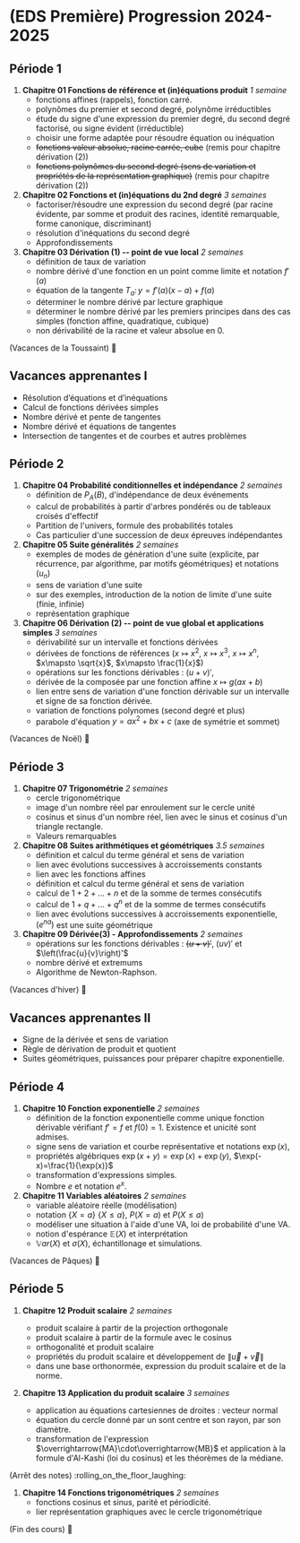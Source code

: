 # (EDS Première) Progression 2024-2025
  

## Période 1

1. **Chapitre 01 Fonctions de référence et (in)équations produit** _1 semaine_
    - fonctions affines (rappels), fonction carré.
    - polynômes du premier et second degré, polynôme irréductibles
    - étude du signe d'une expression du premier degré, du second degré factorisé, ou signe évident (irréductible)
    - choisir une forme adaptée pour résoudre équation ou inéquation
    - ~~fonctions valeur absolue, racine carrée, cube~~ (remis pour chapitre dérivation (2))
    - ~~fonctions polynômes du second degré (sens de variation et propriétés de la représentation graphique)~~ (remis pour chapitre dérivation (2))
3. **Chapitre 02 Fonctions et (in)équations du 2nd degré** _3 semaines_ 
    - factoriser/résoudre une expression du second degré (par racine évidente, par somme et produit des racines, identité remarquable, forme canonique, discriminant) 
    - résolution d'inéquations du second degré 
    - Approfondissements
4. **Chapitre 03 Dérivation (1) -- point de vue local** _2 semaines_
    - définition de taux de variation
    - nombre dérivé d'une fonction en un point comme limite et notation $f'(a)$
    - équation de la tangente $T_a\colon y=f'(a)(x-a)+f(a)$
    - déterminer le nombre dérivé par lecture graphique
    - déterminer le nombre dérivé par les premiers principes dans des cas simples (fonction affine, quadratique, cubique) 
    - non dérivabilité de la racine et valeur absolue en $0$.


(Vacances de la Toussaint) :jack_o_lantern:
## Vacances apprenantes I
 
- Résolution d’équations  et d’inéquations 
- Calcul de fonctions dérivées simples
- Nombre dérivé et pente de tangentes
- Nombre dérivé et équations de tangentes
- Intersection de tangentes et de courbes et autres problèmes

## Période 2 

1. **Chapitre 04 Probabilité conditionnelles et indépendance** _2 semaines_
    - définition de $P_A(B)$, d'indépendance de deux événements
    - calcul de probabilités à partir d'arbres pondérés ou de tableaux croisés d'effectif
    - Partition de l'univers, formule des probabilités totales
    - Cas particulier d'une succession de deux épreuves indépendantes
1. **Chapitre 05 Suite généralités** _2 semaines_
    - exemples de modes de génération d'une suite (explicite, par récurrence, par algorithme, par motifs géométriques) et notations $(u_n)$
    - sens de variation d'une suite
    - sur des exemples, introduction de la notion de limite d'une suite (finie, infinie)
    - représentation graphique 
1. **Chapitre 06 Dérivation (2) -- point de vue global et applications simples** _3 semaines_
    - dérivabilité sur un intervalle et fonctions dérivées
    - dérivées de fonctions de références ($x\mapsto x^2$, $x\mapsto x^3$, $x\mapsto x^n$, $x\mapsto \sqrt{x}$, $x\mapsto \frac{1}{x}$)
    - opérations sur les fonctions dérivables : $(u+v)'$, 
    - dérivée de la composée par une fonction affine $x\mapsto g(ax+b)$
    - lien entre sens de variation d'une fonction dérivable sur un intervalle et signe de sa fonction dérivée.
    - variation de fonctions polynomes (second degré et plus)
    - parabole d'équation $y=ax^2+bx+c$ (axe de symétrie et sommet)

 
(Vacances de Noël) :christmas_tree:

## Période 3

1. **Chapitre 07 Trigonométrie** _2 semaines_
    - cercle trigonométrique
    - image d'un nombre réel par enroulement sur le cercle unité
    - cosinus et sinus d'un nombre réel, lien avec le sinus et cosinus d'un triangle rectangle. 
    - Valeurs remarquables
1. **Chapitre 08 Suites arithmétiques et géométriques** _3.5 semaines_
    - définition et calcul du terme général et sens de variation
    - lien avec évolutions successives à accroissements constants
    - lien avec les fonctions affines
    - définition et calcul du terme général et sens de variation
    - calcul de $1+2+\ldots+n$ et de la somme de termes consécutifs 
    - calcul de $1+q+\ldots+q^n$ et de la somme de termes consécutifs 
    - lien avec évolutions successives à accroissements exponentielle, $(e^{na})$ est une suite géométrique
1. **Chapitre 09 Dérivée(3) - Approfondissements** _2 semaines_
    - opérations sur les fonctions dérivables : ~~$(u+v)'$~~, $(uv)'$ et $\left(\frac{u}{v}\right)'$ 
    - nombre dérivé et extremums
    - Algorithme de Newton-Raphson.

(Vacances d'hiver) :ski: 
## Vacances apprenantes II

- Signe de la dérivée et sens de variation 
- Règle de dérivation de produit et quotient
- Suites géométriques, puissances pour préparer chapitre exponentielle.

## Période 4

 1. **Chapitre 10 Fonction exponentielle** _2 semaines_
    - définition de la fonction exponentielle comme unique fonction dérivable vérifiant $f'=f$ et $f(0)=1$. Existence et unicité sont admises.
    - signe sens de variation et courbe représentative et notations $\exp(x)$,
    - propriétés algébriques $\exp(x+y)=\exp(x)+\exp(y)$, $\exp(-x)=\frac{1}{\exp(x)}$
    - transformation d'expressions simples. 
    - Nombre $e$ et notation $e^x$. 
 1. **Chapitre 11 Variables aléatoires** _2 semaines_
    - variable aléatoire réelle (modélisation)
    - notation $\{X=a\}$ $\{X\leqslant a\}$, $P(X=a)$ et $P(X\leqslant a)$
    - modéliser une situation à l'aide d'une VA, loi de probabilité d'une VA.
    - notion d'espérance $\mathbb{E}(X)$ et interprétation
    - $\mathbb{V}ar(X)$ et $\sigma(X)$, échantillonage et simulations. 


(Vacances de Pâques) :egg: 

## Période 5
  
1. **Chapitre 12 Produit scalaire** _2 semaines_
    - produit scalaire à partir de la projection orthogonale 
    - produit scalaire à partir de la formule avec le cosinus
    - orthogonalité et produit scalaire
    - propriétés du produit scalaire et développement de $\|\overrightarrow{u}+\overrightarrow{v}\|$
    - dans une base orthonormée, expression du produit scalaire et de la norme.


1. **Chapitre 13 Application du produit scalaire** _3 semaines_
    - application au équations cartesiennes de droites : vecteur normal
    - équation du cercle donné par un sont centre et son rayon, par son diamètre.
    - transformation de l'expression $\overrightarrow{MA}\cdot\overrightarrow{MB}$ et application à la formule d'Al-Kashi (loi du cosinus) et les théorèmes de la médiane.


(Arrêt des notes) :rolling_on_the_floor_laughing: 

1. **Chapitre 14 Fonctions trigonométriques** _2 semaines_
    - fonctions cosinus et sinus, parité et périodicité.
    - lier représentation graphiques avec le cercle trigonométrique

(Fin des cours) :tada:
 